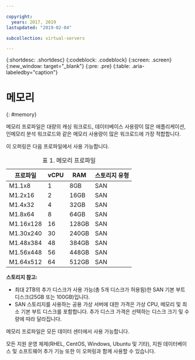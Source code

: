 ```yaml
---

copyright:
  years: 2017, 2019
lastupdated: "2019-02-04"

subcollection: virtual-servers

---
```


{:shortdesc: .shortdesc}
{:codeblock: .codeblock}
{:screen: .screen}
{:new_window: target="_blank"}
{:pre: .pre}
{:table: .aria-labeledby="caption"}

# 메모리
{: #memory}

메모리 프로파일은 대량의 캐싱 워크로드, 데이터베이스 사용량이 많은 애플리케이션, 인메모리 분석 워크로드와 같은 메모리 사용량이 많은 워크로드에 가장 적합합니다.

이 오퍼링은 다음 프로파일에서 사용 가능합니다.

<table>
<CAPTION>표 1. 메모리 프로파일</CAPTION>
<THEAD>
<TR>
<th> 프로파일</th>
<th>vCPU</th>
<th>RAM</th>
<th>스토리지 유형</th>
</TR>
</THEAD>
<TBODY>
<tr>
<td>M1.1x8</td>
<td>1</td>
<td>8GB</td>
<td>SAN</td>
</tr>
<tr>
<td>M1.2x16</td>
<td>2</td>
<td>16GB</td>
<td>SAN</td>
</tr>
<tr>
<td>M1.4x32</td>
<td>4</td>
<td>32GB</td>
<td>SAN</td>
</tr>
<tr>
<td>M1.8x64</td>
<td>8</td>
<td>64GB</td>
<td>SAN</td>
</tr>
<tr>
<td>M1.16x128</td>
<td>16</td>
<td>128GB</td>
<td>SAN</td>
</tr>
<tr>
<td>M1.30x240</td>
<td>30</td>
<td>240GB</td>
<td>SAN</td>
</tr>
<tr>
<td>M1.48x384</td>
<td>48</td>
<td>384GB</td>
<td>SAN</td>
</tr>
<tr>
<td>M1.56x448</td>
<td>56</td>
<td>448GB</td>
<td>SAN</td>
</tr>
<tr>
<td>M1.64x512</td>
<td>64</td>
<td>512GB</td>
<td>SAN</td>
</tr>
</TBODY>
</table>

**스토리지 참고:**
* 최대 2TB의 추가 디스크가 사용 가능(총 5개 디스크가 허용됨)한 SAN 기본 부트 디스크(25GB 또는 100GB)입니다.
* SAN 스토리지를 사용하는 공용 가상 서버에 대한 가격은 가상 CPU, 메모리 및 최소 기본 부트 디스크를 포함합니다. 추가 디스크 가격은 선택하는 디스크 크기 및 수량에 따라 달라집니다.  

메모리 프로파일은 모든 데이터 센터에서 사용 가능합니다.

모든 지원 운영 체제(RHEL, CentOS, Windows, Ubuntu 및 기타), 지원 데이터베이스 및 소프트웨어 추가 기능 또한 이 오퍼링과 함께 사용할 수 있습니다.  
